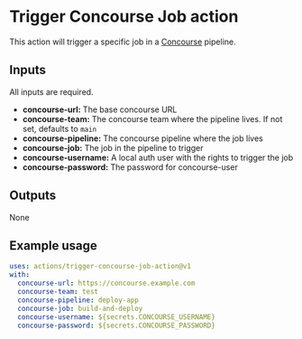 # Trigger Concourse Job action

This action will trigger a specific job in a [Concourse](https://concourse-ci.org) pipeline.

## Inputs

All inputs are required.

* **concourse-url:** The base concourse URL
* **concourse-team:** The concourse team where the pipeline lives. If not set, defaults to `main`
* **concourse-pipeline:** The concourse pipeline where the job lives
* **concourse-job:** The job in the pipeline to trigger
* **concourse-username:** A local auth user with the rights to trigger the job
* **concourse-password:** The password for concourse-user

## Outputs

None

## Example usage

```yaml
uses: actions/trigger-concourse-job-action@v1
with:
  concourse-url: https://concourse.example.com
  concourse-team: test
  concourse-pipeline: deploy-app
  concourse-job: build-and-deploy
  concourse-username: ${secrets.CONCOURSE_USERNAME}
  concourse-password: ${secrets.CONCOURSE_PASSWORD}
```
